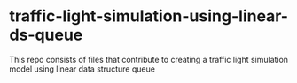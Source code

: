 # traffic-light-simulation-using-linear-ds-queue
This repo consists of files that contribute to creating a traffic light simulation model using linear data structure queue

